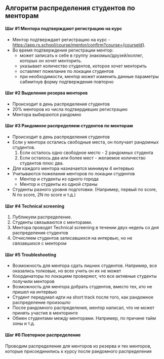 ## Алгоритм распределения студентов по менторам

#### Шаг #1 Ментора подтверждают регистрацию на курс
- Ментор подтверждает регистрацию на курс - https://app.rs.school/course/mentor/confirm?course={courseId}. 
- Во время подтверждения регистрации ментор: 
    - может записать к себе в группу знакомых/друзей/коллег, которых он хочет менторить.
    - указывает количество студентов, которое хочет менторить
    - оставляет пожелание по локации студентов
    - при необходимости, ментор может изменить данные параметры сабмитнув форму подтверждения повторно
#### Шаг #2 Выделение резерва менторов
- Происходит в день распределения студентов
- 20% менторов из числа подтвердивших регистрацию 
- Ментора выбираются рандомно
#### Шаг #3 Рандомное распределяем студентов по менторам
- Происходит в день распределения студентов
- Если у ментора остались свободные места, он получает рандомных студентов. 
    1. Если осталось одно свободное место - 2 рандомных студента
    2. Если осталось два или более мест - желаемое количество студентов плюс два.
- Для каждого ментора назначается минимум 4 интервью
- Учитываются пожелания менторов по локации студентов
	- Ментор и студенты из одного города 
	- Ментор и студенты из одной страны 
- Студенты разного уровня подготовки. (Например, первый по score, N по score,  2N по score и т.д.)
#### Шаг #4 Technical screening
1. Публикуем распределение. 
2. Студенты связываются с менторами. 
3. Ментора проводят Technical screening в течении двух недель со дня распределения студентов
4. Отчисляем студентов записавшихся на интервью, но не связавшихся с ментором
#### Шаг #5 Troubleshooting
- Возможность для ментора сдать лишних студентов. Например, все оказались толковые, но всех учить он их не может
- Координаторы по локациям проверяют, что все активные студенты получили менторов 
- Возможность для ментора добрать студентов, вместо тех, кто не пришел на интервью 
- Студент передумал идти на short track после того, как рандомное распределение произошло
- После рандомного распределения, ментор написал, что не может принять участие в менторинге
- Обмен студентами между менторами. Например, по причине тайм зоны и т.д.
#### Шаг #6 Повторное распределение
Проводим распределение для менторов из резерва и тех менторов, которые присоединились к курсу после рандомного распределения
